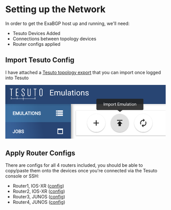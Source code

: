 # Setting up the Network

In order to get the ExaBGP host up and running, we'll need:
- Tesuto Devices Added
- Connections between topology devices
- Router configs applied

## Import Tesuto Config
I have attached a [Tesuto topology export](nanog77-hackathon-demo.export) that you can import once logged into Tesuto

![Tesuto Import](tesuto-import.png)


## Apply Router Configs

There are configs for all 4 routers included, you should be able to copy/paste them onto the devices once you're connected via the Tesuto console or SSH:

- Router1, IOS-XR ([config](router1.iosxr.cfg))
- Router2, IOS-XR ([config](router2.iosxr.cfg))
- Router3, JUNOS ([config](router3.junos.cfg))
- Router4, JUNOS ([config](router4.junos.cfg))

